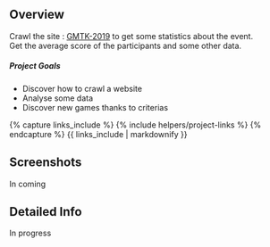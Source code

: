 <!---
Gregoire Boiron <gregoire.boiron@gmail.com>
Copyright (c) 2018 Gregoire Boiron  All Rights Reserved.
--->

Overview
--------------------
Crawl the site : <a href="https://itch.io/jam/gmtk-2019">GMTK-2019</a> to get some statistics about the event.   
Get the average score of the participants and some other data.

##### Project Goals
* Discover how to crawl a website
* Analyse some data
* Discover new games thanks to criterias

{% capture links_include %}
{% include helpers/project-links %}
{% endcapture %}
{{ links_include | markdownify }}

Screenshots
--------------------
In coming

Detailed Info
--------------------
In progress